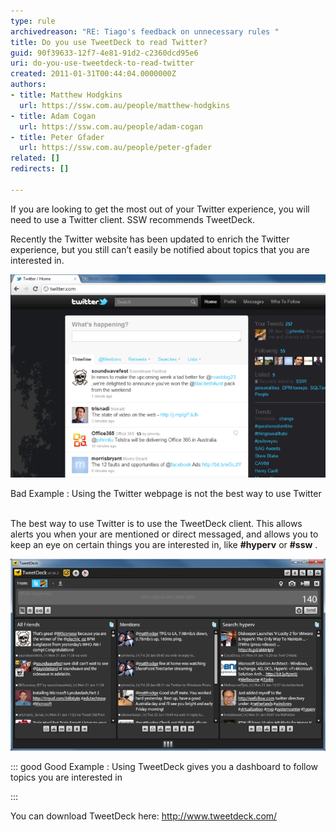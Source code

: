 ```yaml
---
type: rule
archivedreason: "RE: Tiago's feedback on unnecessary rules "
title: Do you use TweetDeck to read Twitter?
guid: 90f39633-12f7-4e81-91d2-c2360dcd95e6
uri: do-you-use-tweetdeck-to-read-twitter
created: 2011-01-31T00:44:04.0000000Z
authors:
- title: Matthew Hodgkins
  url: https://ssw.com.au/people/matthew-hodgkins
- title: Adam Cogan
  url: https://ssw.com.au/people/adam-cogan
- title: Peter Gfader
  url: https://ssw.com.au/people/peter-gfader
related: []
redirects: []

---
```


If you are looking to get the most out of your Twitter experience, you will need to use a Twitter client. SSW recommends TweetDeck.    
<!--endintro-->
  Recently the Twitter website has been updated to enrich the Twitter experience, but you still can’t easily be notified about topics that you are interested in. 



![Bad Example : Using the Twitter webpage is not the best way to use Twitter.](twitter-webpage.png)


Bad Example : Using the Twitter webpage is not the best way to use Twitter

<br>The best way to use Twitter is to use the TweetDeck client. This allows alerts you when your are mentioned or direct messaged, and allows you to keep an eye on certain things you are interested in, like  **#hyperv** or  **#ssw** .




![](twitter-tweetdeck.png)

::: good
Good Example : Using TweetDeck gives you a dashboard to follow topics you are interested in

:::

You can download TweetDeck here: http://www.tweetdeck.com/
